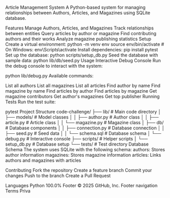 Article Management System
A Python-based system for managing relationships between Authors, Articles, and Magazines using SQLite database.

Features
Manage Authors, Articles, and Magazines
Track relationships between entities
Query articles by author or magazine
Find contributing authors and their works
Analyze magazine publishing statistics
Setup
Create a virtual environment:
python -m venv env
source env/bin/activate  # On Windows: env\Scripts\activate
Install dependencies:
pip install pytest
Set up the database:
python scripts/setup_db.py
Seed the database with sample data:
python lib/db/seed.py
Usage
Interactive Debug Console
Run the debug console to interact with the system:

python lib/debug.py
Available commands:

List all authors
List all magazines
List all articles
Find author by name
Find magazine by name
Find articles by author
Find articles by magazine
Get magazine contributors
Get author's magazines
Get top publisher
Running Tests
Run the test suite:

pytest
Project Structure
code-challenge/
├── lib/                    # Main code directory
│   ├── models/            # Model classes
│   │   ├── author.py      # Author class
│   │   ├── article.py     # Article class
│   │   └── magazine.py    # Magazine class
│   ├── db/               # Database components
│   │   ├── connection.py  # Database connection
│   │   ├── seed.py       # Seed data
│   │   └── schema.sql    # Database schema
│   └── debug.py          # Interactive console
├── scripts/              # Helper scripts
│   └── setup_db.py       # Database setup
└── tests/               # Test directory
Database Schema
The system uses SQLite with the following schema:
authors: Stores author information
magazines: Stores magazine information
articles: Links authors and magazines with articles

Contributing
Fork the repository
Create a feature branch
Commit your changes
Push to the branch
Create a Pull Request

Languages
Python
100.0%
Footer
© 2025 GitHub, Inc.
Footer navigation
Terms
Priva
